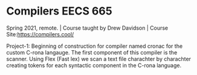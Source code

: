 # Compilers EECS 665 
Spring 2021, remote. |
Course taught by Drew Davidson  |
Course Site:https://compilers.cool/

Project-1:
  Beginning of construction for compiler named cronac for the custom C-rona langauge. 
  The first component of this compiler is the scanner. Using Flex (Fast lex) we scan a text file charachter by charachter creating     tokens for each syntactic component in the C-rona language.
